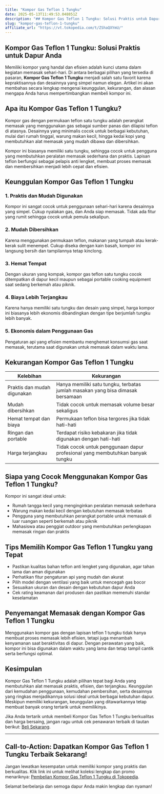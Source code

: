 ```yaml
---
title: "Kompor Gas Teflon 1 Tungku"
date: 2025-05-13T11:49:53.048851Z
description: "## Kompor Gas Teflon 1 Tungku: Solusi Praktis untuk Dapur Anda..."
slug: "kompor-gas-teflon-1-tungku"
affiliate_url: "https://vt.tokopedia.com/t/ZShaQXYmU/"
---
```

## Kompor Gas Teflon 1 Tungku: Solusi Praktis untuk Dapur Anda

Memiliki kompor yang handal dan efisien adalah kunci utama dalam kegiatan memasak sehari-hari. Di antara berbagai pilihan yang tersedia di pasaran, **Kompor Gas Teflon 1 Tungku** menjadi salah satu favorit karena kepraktisannya dan desainnya yang simpel namun elegan. Artikel ini akan membahas secara lengkap mengenai keunggulan, kekurangan, dan alasan mengapa Anda harus mempertimbangkan membeli kompor ini.

## Apa itu Kompor Gas Teflon 1 Tungku?

Kompor gas dengan permukaan teflon satu tungku adalah perangkat memasak yang menggunakan gas sebagai sumber panas dan dilapisi teflon di atasnya. Desainnya yang minimalis cocok untuk berbagai kebutuhan, mulai dari rumah tinggal, warung makan kecil, hingga kedai kopi yang membutuhkan alat memasak yang mudah dibawa dan dibersihkan.

Kompor ini biasanya memiliki satu tungku, sehingga cocok untuk pengguna yang membutuhkan peralatan memasak sederhana dan praktis. Lapisan teflon berfungsi sebagai pelapis anti lengket, membuat proses memasak dan membersihkan menjadi lebih cepat dan efisien.

## Keunggulan Kompor Gas Teflon 1 Tungku

### 1. Praktis dan Mudah Digunakan
Kompor ini sangat cocok untuk penggunaan sehari-hari karena desainnya yang simpel. Cukup nyalakan gas, dan Anda siap memasak. Tidak ada fitur yang rumit sehingga cocok untuk pemula sekalipun.

### 2. Mudah Dibersihkan
Karena menggunakan permukaan teflon, makanan yang tumpah atau kerak-kerak sulit menempel. Cukup diseka dengan kain basah, kompor ini langsung bersih dan tampilannya tetap kinclong.

### 3. Hemat Tempat
Dengan ukuran yang kompak, kompor gas teflon satu tungku cocok ditempatkan di dapur kecil maupun sebagai portable cooking equipment saat sedang berkemah atau piknik.

### 4. Biaya Lebih Terjangkau
Karena hanya memiliki satu tungku dan desain yang simpel, harga kompor ini biasanya lebih ekonomis dibandingkan dengan tipe berjumlah tungku lebih banyak.

### 5. Ekonomis dalam Penggunaan Gas
Pengaturan api yang efisien membantu menghemat konsumsi gas saat memasak, terutama saat digunakan untuk memasak dalam waktu lama.

## Kekurangan Kompor Gas Teflon 1 Tungku

| Kelebihan                        | Kekurangan                                   |
|----------------------------------|----------------------------------------------|
| Praktis dan mudah digunakan     | Hanya memiliki satu tungku, terbatas jumlah masakan yang bisa dimasak bersamaan |
| Mudah dibersihkan               | Tidak cocok untuk memasak volume besar sekaligus |
| Hemat tempat dan biaya          | Permukaan teflon bisa tergores jika tidak hati-hati   |
| Ringan dan portable             | Terdapat risiko kebakaran jika tidak digunakan dengan hati-hati |
| Harga terjangkau                | Tidak cocok untuk penggunaan dapur profesional yang membutuhkan banyak tungku |

## Siapa yang Cocok Menggunakan Kompor Gas Teflon 1 Tungku?

Kompor ini sangat ideal untuk:
- Rumah tangga kecil yang menginginkan peralatan memasak sederhana
- Warung makan kedai kecil dengan kebutuhan memasak terbatas
- Pengguna yang membutuhkan perangkat portable untuk memasak di luar ruangan seperti berkemah atau piknik
- Mahasiswa atau penggiat outdoor yang membutuhkan perlengkapan memasak ringan dan praktis

## Tips Memilih Kompor Gas Teflon 1 Tungku yang Tepat

- Pastikan kualitas bahan teflon anti lengket yang digunakan, agar tahan lama dan aman digunakan
- Perhatikan fitur pengaturan api yang mudah dan akurat
- Pilih model dengan ventilasi yang baik untuk mencegah gas bocor
- Sesuaikan ukuran dan desain dengan kebutuhan dapur Anda
- Cek rating keamanan dari produsen dan pastikan memenuhi standar keselamatan

## Penyemangat Memasak dengan Kompor Gas Teflon 1 Tungku

Menggunakan kompor gas dengan lapisan teflon 1 tungku tidak hanya membuat proses memasak lebih efisien, tetapi juga menambah kenyamanan saat beraktivitas di dapur. Dengan perawatan yang baik, kompor ini bisa digunakan dalam waktu yang lama dan tetap tampil cantik serta berfungsi optimal.

## Kesimpulan

Kompor Gas Teflon 1 Tungku adalah pilihan tepat bagi Anda yang membutuhkan alat memasak praktis, efisien, dan terjangkau. Keunggulan dari kemudahan penggunaan, kemudahan pembersihan, serta desainnya yang ringkas menjadikannya solusi ideal untuk berbagai kebutuhan dapur. Meskipun memiliki kekurangan, keunggulan yang ditawarkannya tetap membuat banyak orang tertarik untuk memilikinya.

Jika Anda tertarik untuk membeli Kompor Gas Teflon 1 Tungku berkualitas dan harga bersaing, jangan ragu untuk cek penawaran terbaik di tautan berikut: [Beli Sekarang](https://vt.tokopedia.com/t/ZShaQXYmU/).

---

## Call-to-Action: Dapatkan Kompor Gas Teflon 1 Tungku Terbaik Sekarang!

Jangan lewatkan kesempatan untuk memiliki kompor yang praktis dan berkualitas. Klik link ini untuk melihat koleksi lengkap dan promo menariknya: [Pembelian Kompor Gas Teflon 1 Tungku di Tokopedia](https://vt.tokopedia.com/t/ZShaQXYmU/).

Selamat berbelanja dan semoga dapur Anda makin lengkap dan nyaman!